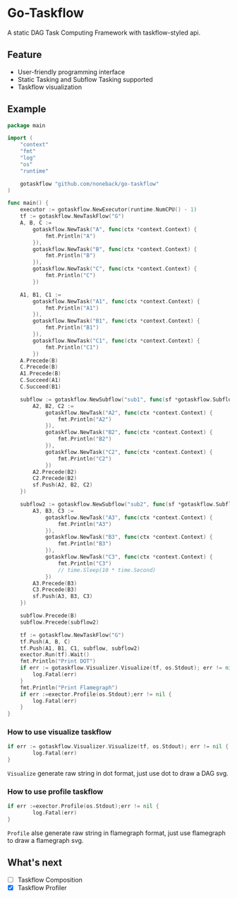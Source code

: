 # Go-Taskflow
A static DAG Task Computing Framework with taskflow-styled api.

## Feature
- User-friendly programming interface
- Static Tasking and Subflow Tasking supported
- Taskflow visualization

## Example
```go
package main

import (
	"context"
	"fmt"
	"log"
	"os"
	"runtime"

	gotaskflow "github.com/noneback/go-taskflow"
)

func main() {
	executor := gotaskflow.NewExecutor(runtime.NumCPU() - 1)
	tf := gotaskflow.NewTaskFlow("G")
	A, B, C :=
		gotaskflow.NewTask("A", func(ctx *context.Context) {
			fmt.Println("A")
		}),
		gotaskflow.NewTask("B", func(ctx *context.Context) {
			fmt.Println("B")
		}),
		gotaskflow.NewTask("C", func(ctx *context.Context) {
			fmt.Println("C")
		})

	A1, B1, C1 :=
		gotaskflow.NewTask("A1", func(ctx *context.Context) {
			fmt.Println("A1")
		}),
		gotaskflow.NewTask("B1", func(ctx *context.Context) {
			fmt.Println("B1")
		}),
		gotaskflow.NewTask("C1", func(ctx *context.Context) {
			fmt.Println("C1")
		})
	A.Precede(B)
	C.Precede(B)
	A1.Precede(B)
	C.Succeed(A1)
	C.Succeed(B1)

	subflow := gotaskflow.NewSubflow("sub1", func(sf *gotaskflow.Subflow) {
		A2, B2, C2 :=
			gotaskflow.NewTask("A2", func(ctx *context.Context) {
				fmt.Println("A2")
			}),
			gotaskflow.NewTask("B2", func(ctx *context.Context) {
				fmt.Println("B2")
			}),
			gotaskflow.NewTask("C2", func(ctx *context.Context) {
				fmt.Println("C2")
			})
		A2.Precede(B2)
		C2.Precede(B2)
		sf.Push(A2, B2, C2)
	})

	subflow2 := gotaskflow.NewSubflow("sub2", func(sf *gotaskflow.Subflow) {
		A3, B3, C3 :=
			gotaskflow.NewTask("A3", func(ctx *context.Context) {
				fmt.Println("A3")
			}),
			gotaskflow.NewTask("B3", func(ctx *context.Context) {
				fmt.Println("B3")
			}),
			gotaskflow.NewTask("C3", func(ctx *context.Context) {
				fmt.Println("C3")
				// time.Sleep(10 * time.Second)
			})
		A3.Precede(B3)
		C3.Precede(B3)
		sf.Push(A3, B3, C3)
	})

	subflow.Precede(B)
	subflow.Precede(subflow2)

	tf := gotaskflow.NewTaskFlow("G")
	tf.Push(A, B, C)
	tf.Push(A1, B1, C1, subflow, subflow2)
	exector.Run(tf).Wait()
	fmt.Println("Print DOT")
	if err := gotaskflow.Visualizer.Visualize(tf, os.Stdout); err != nil {
		log.Fatal(err)
	}
	fmt.Println("Print Flamegraph")
	if err :=exector.Profile(os.Stdout);err != nil {
		log.Fatal(err)
	}
}
```
### How to use visualize taskflow
```go
if err := gotaskflow.Visualizer.Visualize(tf, os.Stdout); err != nil {
		log.Fatal(err)
}
```
`Visualize` generate raw string in dot format, just use dot to draw a DAG svg.
### How to use profile taskflow
```go
if err :=exector.Profile(os.Stdout);err != nil {
		log.Fatal(err)
}
```
`Profile` alse generate raw string in flamegraph format, just use flamegraph to draw a flamegraph svg.
## What's next
- [ ] Taskflow Composition
- [x] Taskflow Profiler
